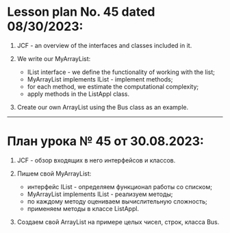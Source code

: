 # Lesson plan No. 45 dated 08/30/2023:

1. JCF - an overview of the interfaces and classes included in it.

2. We write our MyArrayList:
   - IList interface - we define the functionality of working with the list;
   - MyArrayList implements IList - implement methods;
   - for each method, we estimate the computational complexity;
   - apply methods in the ListAppl class.

3. Create our own ArrayList using the Bus class as an example.

_________________________________________________

# План урока № 45 от 30.08.2023:

1. JCF - обзор входящих в него интерфейсов и классов.

2. Пишем свой MyArrayList:
   - интерфейс IList - определяем функционал работы со списком;
   - MyArrayList implements IList - реализуем методы;
   - по каждому методу оцениваем вычислительную сложность;
   - применяем методы в классе ListAppl.

3. Создаем свой ArrayList на примере целых чисел, строк, класса Bus.



















